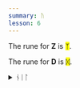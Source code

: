 ```yaml
---
summary: ᚢ
lesson: 6
---
```


The rune for <strong>Z</strong> is <mark>ᛉ</mark>.

The rune for <strong>D</strong> is <mark>ᛞ</mark>.

<details>
    <summary>ᚾᛁᛚ</summary>
    <p>kneel</p>
</details>
